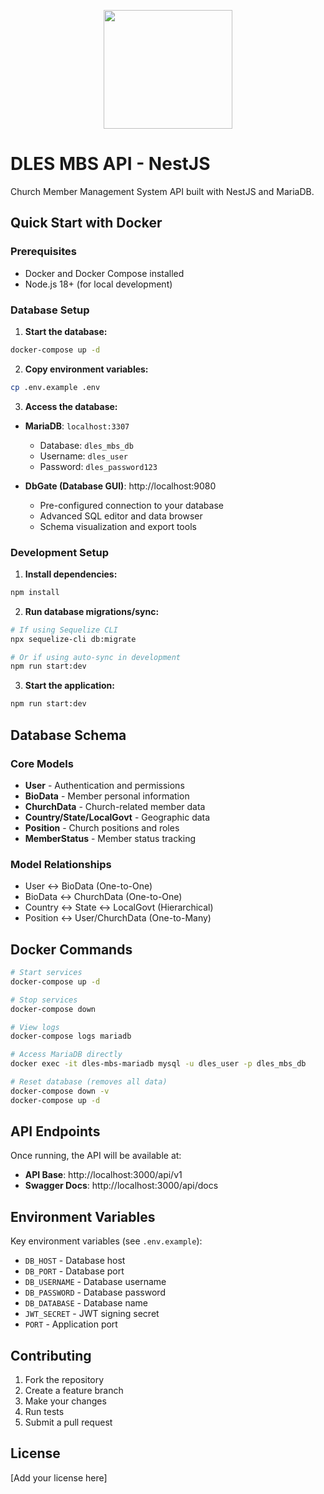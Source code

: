 <p align="center"><a href="https://dclm.org" target="_blank"><img src="https://dclmcloud.s3.amazonaws.com/img/logo.png" width="206.5" height="190"></a></p>

# DLES MBS API - NestJS

Church Member Management System API built with NestJS and MariaDB.

## Quick Start with Docker

### Prerequisites
- Docker and Docker Compose installed
- Node.js 18+ (for local development)

### Database Setup

1. **Start the database:**
```bash
docker-compose up -d
```

2. **Copy environment variables:**
```bash
cp .env.example .env
```

3. **Access the database:**
- **MariaDB**: `localhost:3307`
  - Database: `dles_mbs_db`
  - Username: `dles_user`
  - Password: `dles_password123`

- **DbGate (Database GUI)**: http://localhost:9080
  - Pre-configured connection to your database
  - Advanced SQL editor and data browser
  - Schema visualization and export tools

### Development Setup

1. **Install dependencies:**
```bash
npm install
```

2. **Run database migrations/sync:**
```bash
# If using Sequelize CLI
npx sequelize-cli db:migrate

# Or if using auto-sync in development
npm run start:dev
```

3. **Start the application:**
```bash
npm run start:dev
```

## Database Schema

### Core Models
- **User** - Authentication and permissions
- **BioData** - Member personal information  
- **ChurchData** - Church-related member data
- **Country/State/LocalGovt** - Geographic data
- **Position** - Church positions and roles
- **MemberStatus** - Member status tracking

### Model Relationships
- User ↔ BioData (One-to-One)
- BioData ↔ ChurchData (One-to-One)
- Country ↔ State ↔ LocalGovt (Hierarchical)
- Position ↔ User/ChurchData (One-to-Many)

## Docker Commands

```bash
# Start services
docker-compose up -d

# Stop services  
docker-compose down

# View logs
docker-compose logs mariadb

# Access MariaDB directly
docker exec -it dles-mbs-mariadb mysql -u dles_user -p dles_mbs_db

# Reset database (removes all data)
docker-compose down -v
docker-compose up -d
```

## API Endpoints

Once running, the API will be available at:
- **API Base**: http://localhost:3000/api/v1
- **Swagger Docs**: http://localhost:3000/api/docs

## Environment Variables

Key environment variables (see `.env.example`):

- `DB_HOST` - Database host
- `DB_PORT` - Database port  
- `DB_USERNAME` - Database username
- `DB_PASSWORD` - Database password
- `DB_DATABASE` - Database name
- `JWT_SECRET` - JWT signing secret
- `PORT` - Application port

## Contributing

1. Fork the repository
2. Create a feature branch
3. Make your changes
4. Run tests
5. Submit a pull request

## License

[Add your license here]
